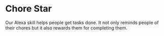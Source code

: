 # Chore Star

Our Alexa skill helps people get tasks done. It not only reminds people of their chores but it also rewards them for completing them.